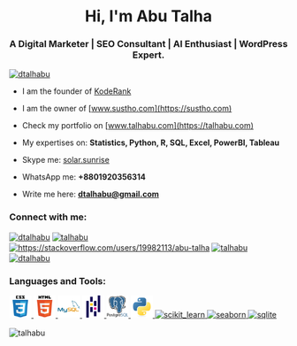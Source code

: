 <h1 align="center">Hi, I'm Abu Talha</h1>
<h3 align="center">A Digital Marketer | SEO Consultant | AI Enthusiast | WordPress Expert.</h3>

<p align="left"> <a href="https://twitter.com/dtalhabu" target="blank"><img src="https://img.shields.io/twitter/follow/dtalhabu?logo=twitter&style=for-the-badge" alt="dtalhabu" /></a> </p>

- I am the founder of [KodeRank](https://koderank.com)

- I am the owner of [www.sustho.com](https://sustho.com)

- Check my portfolio on [www.talhabu.com](https://talhabu.com)

- My expertises on: **Statistics, Python, R, SQL, Excel, PowerBI, Tableau**

- Skype me: [solar.sunrise](solar.sunrise)

- WhatsApp me: **+8801920356314**

- Write me here: **dtalhabu@gmail.com**

<h3 align="left">Connect with me:</h3>
<p align="left">
<a href="https://twitter.com/dtalhabu" target="blank"><img align="center" src="https://raw.githubusercontent.com/rahuldkjain/github-profile-readme-generator/master/src/images/icons/Social/twitter.svg" alt="dtalhabu" height="30" width="40" /></a>
<a href="https://linkedin.com/in/talhabu" target="blank"><img align="center" src="https://raw.githubusercontent.com/rahuldkjain/github-profile-readme-generator/master/src/images/icons/Social/linked-in-alt.svg" alt="talhabu" height="30" width="40" /></a>
<a href="https://stackoverflow.com/users/https://stackoverflow.com/users/19982113/abu-talha" target="blank"><img align="center" src="https://raw.githubusercontent.com/rahuldkjain/github-profile-readme-generator/master/src/images/icons/Social/stack-overflow.svg" alt="https://stackoverflow.com/users/19982113/abu-talha" height="30" width="40" /></a>
<a href="https://kaggle.com/talhabu" target="blank"><img align="center" src="https://raw.githubusercontent.com/rahuldkjain/github-profile-readme-generator/master/src/images/icons/Social/kaggle.svg" alt="talhabu" height="30" width="40" /></a>
<a href="https://fb.com/dtalhabu" target="blank"><img align="center" src="https://raw.githubusercontent.com/rahuldkjain/github-profile-readme-generator/master/src/images/icons/Social/facebook.svg" alt="dtalhabu" height="30" width="40" /></a>
</p>

<h3 align="left">Languages and Tools:</h3>
<p align="left"> <a href="https://www.w3schools.com/css/" target="_blank" rel="noreferrer"> <img src="https://raw.githubusercontent.com/devicons/devicon/master/icons/css3/css3-original-wordmark.svg" alt="css3" width="40" height="40"/> </a> <a href="https://www.w3.org/html/" target="_blank" rel="noreferrer"> <img src="https://raw.githubusercontent.com/devicons/devicon/master/icons/html5/html5-original-wordmark.svg" alt="html5" width="40" height="40"/> </a> <a href="https://www.mysql.com/" target="_blank" rel="noreferrer"> <img src="https://raw.githubusercontent.com/devicons/devicon/master/icons/mysql/mysql-original-wordmark.svg" alt="mysql" width="40" height="40"/> </a> <a href="https://pandas.pydata.org/" target="_blank" rel="noreferrer"> <img src="https://raw.githubusercontent.com/devicons/devicon/2ae2a900d2f041da66e950e4d48052658d850630/icons/pandas/pandas-original.svg" alt="pandas" width="40" height="40"/> </a> <a href="https://www.postgresql.org" target="_blank" rel="noreferrer"> <img src="https://raw.githubusercontent.com/devicons/devicon/master/icons/postgresql/postgresql-original-wordmark.svg" alt="postgresql" width="40" height="40"/> </a> <a href="https://www.python.org" target="_blank" rel="noreferrer"> <img src="https://raw.githubusercontent.com/devicons/devicon/master/icons/python/python-original.svg" alt="python" width="40" height="40"/> </a> <a href="https://scikit-learn.org/" target="_blank" rel="noreferrer"> <img src="https://upload.wikimedia.org/wikipedia/commons/0/05/Scikit_learn_logo_small.svg" alt="scikit_learn" width="40" height="40"/> </a> <a href="https://seaborn.pydata.org/" target="_blank" rel="noreferrer"> <img src="https://seaborn.pydata.org/_images/logo-mark-lightbg.svg" alt="seaborn" width="40" height="40"/> </a> <a href="https://www.sqlite.org/" target="_blank" rel="noreferrer"> <img src="https://www.vectorlogo.zone/logos/sqlite/sqlite-icon.svg" alt="sqlite" width="40" height="40"/> </a> </p>

<p><img align="center" src="https://github-readme-stats.vercel.app/api/top-langs?username=talhabu&show_icons=true&locale=en&layout=compact" alt="talhabu" /></p>
